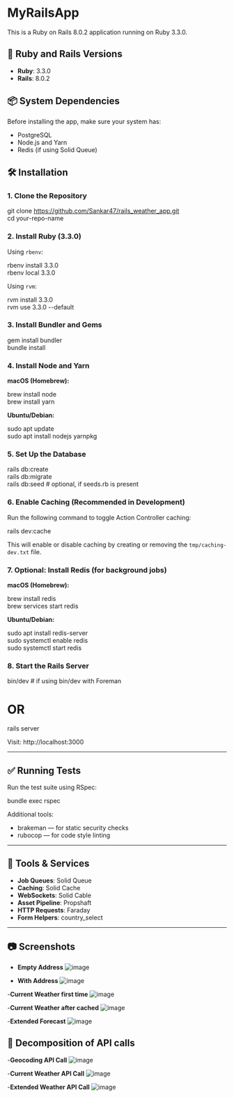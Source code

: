 # MyRailsApp

This is a Ruby on Rails 8.0.2 application running on Ruby 3.3.0.

## 🧰 Ruby and Rails Versions

- **Ruby**: 3.3.0
- **Rails**: 8.0.2

## 📦 System Dependencies

Before installing the app, make sure your system has:

- PostgreSQL
- Node.js and Yarn
- Redis (if using Solid Queue)

## 🛠 Installation

### 1. Clone the Repository

git clone https://github.com/Sankar47/rails_weather_app.git  
cd your-repo-name

### 2. Install Ruby (3.3.0)

Using `rbenv`:

rbenv install 3.3.0  
rbenv local 3.3.0

Using `rvm`:

rvm install 3.3.0  
rvm use 3.3.0 --default

### 3. Install Bundler and Gems

gem install bundler  
bundle install

### 4. Install Node and Yarn

**macOS (Homebrew):**

brew install node  
brew install yarn

**Ubuntu/Debian:**

sudo apt update  
sudo apt install nodejs yarnpkg

### 5. Set Up the Database

rails db:create  
rails db:migrate  
rails db:seed  # optional, if seeds.rb is present

### 6. Enable Caching (Recommended in Development)

Run the following command to toggle Action Controller caching:

rails dev:cache

This will enable or disable caching by creating or removing the `tmp/caching-dev.txt` file.


### 7. Optional: Install Redis (for background jobs)

**macOS (Homebrew):**

brew install redis  
brew services start redis

**Ubuntu/Debian:**

sudo apt install redis-server  
sudo systemctl enable redis  
sudo systemctl start redis

### 8. Start the Rails Server

bin/dev  # if using bin/dev with Foreman  
# OR  
rails server

Visit: http://localhost:3000

---

## ✅ Running Tests

Run the test suite using RSpec:

bundle exec rspec

Additional tools:

- brakeman  — for static security checks
- rubocop    — for code style linting

---

## 🔌 Tools & Services

- **Job Queues**: Solid Queue  
- **Caching**: Solid Cache  
- **WebSockets**: Solid Cable  
- **Asset Pipeline**: Propshaft  
- **HTTP Requests**: Faraday  
- **Form Helpers**: country_select

---

## 📷 Screenshots
- **Empty Address**
![image](https://github.com/user-attachments/assets/ac22cb38-451f-434b-a875-0652b0036823)

- **With Address**
![image](https://github.com/user-attachments/assets/8035cbbe-96d4-4e25-93aa-f911ea4707cc)

-**Current Weather first time**
![image](https://github.com/user-attachments/assets/ba551939-e49c-456e-b2f8-747ba98d62fc)

-**Current Weather after cached**
![image](https://github.com/user-attachments/assets/0fb584a4-4f99-468d-a8df-fbf3eab75206)

-**Extended Forecast**
![image](https://github.com/user-attachments/assets/af866a38-23ca-4ed1-bdc3-7f641f8209c9)

## 📄 Decomposition of API calls
-**Geocoding API Call**
![image](https://github.com/user-attachments/assets/13f98565-37b5-4156-9d72-7459de72150f)

-**Current Weather API Call**
![image](https://github.com/user-attachments/assets/53bf625c-1607-4cb3-bb03-5e312b37537a)

-**Extended Weather API Call**
![image](https://github.com/user-attachments/assets/6d6144f7-3598-4bc1-bbc6-a450f7062bf9)






